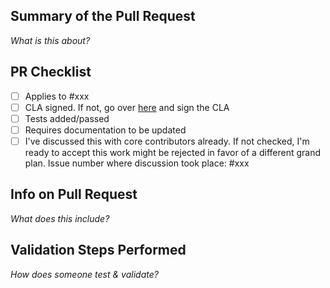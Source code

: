## Summary of the Pull Request

_What is this about?_

## PR Checklist
* [ ] Applies to #xxx
* [ ] CLA signed. If not, go over [here](https://cla.opensource.microsoft.com/microsoft/PowerToys) and sign the CLA
* [ ] Tests added/passed
* [ ] Requires documentation to be updated
* [ ] I've discussed this with core contributors already. If not checked, I'm ready to accept this work might be rejected in favor of a different grand plan. Issue number where discussion took place: #xxx

## Info on Pull Request

_What does this include?_

## Validation Steps Performed

_How does someone test & validate?_
